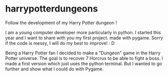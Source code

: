 # harrypotterdungeons
Follow the development of my Harry Potter dungeon !

I am a young computer developer more particularly in python. I started this year and I want to share with you my first project. made with pygame.
Sorry if the code is messy, I will do my best to improve! : D

Being a Harry Potter fan I decided to make a "Dungeon" game in the Harry Potter universe. The goal is to recover 7 Horcrux to be able to fight a boss.
I made a first version which just uses the python terminal. But I wanted to go further and show what I could do with Pygame.
